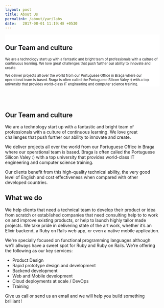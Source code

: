 ```yaml
---
layout: post
title: About Us
permalink: /about/yarilabs
date:   2017-08-01 11:19:48 +0530
---
```


<style>
    @media only screen and (min-width:1200px) and (max-width:1999px){
    .under_content{
        /*margin-left: -150px;*/
        margin-left: 50px;
        margin-top: 30px;
        margin-bottom: -50px;}
    .content img{width: 50%!important;margin-top: -50px;margin-left: 50px; margin-bottom: -50px;}
    }
    @media only screen and (min-width:900px) and (max-width:1199px){
    .under_content{
        margin-left: 50px;
        margin-top: 30px; 
        margin-bottom: -50px;}
    .content img{width: 80%!important; margin-bottom: -50px;}
    }
    @media only screen and (min-width:768px) and (max-width:899px){
    .content {
        margin-left: 50px;
        margin-top: 50px;
        margin-bottom: -40px;}
    .content img{margin-top: -40px;width: 90%!important; margin-bottom: -40px;}
    }
    @media only screen and (max-width:767px){
    .content {
        margin-bottom: -60px;
        /*margin-top: -40px;*/
        margin-top: 15px;
         }
    .content img{
        opacity: 0;
        margin-top: -600px;
        margin-bottom: -600px;
        }
    }
</style>

<div class="ui equal width relaxed stackable grid" style="background-color:#ffffff;">
    <div class="equal width row">
        <!--<div class="column">
            <div class="ui header inverted">
                <div class="content">
                <div class="ui hidden divider"></div>
                <div class="ui hidden divider"></div>
                <div class="sub header inverted">
                    <img src="../../assets/uploads/YariMascot-new-transparent.png" alt="for mascot" >
                </div>
                </div>
            </div>
        </div>-->
        <div class="column" style="margin-left: -50px;">
            <div class="ui header inverted">
                <div class="content">
                    <div class="under_content">
                        <h2 style="color:#1b1c1d;">Our Team and culture</h2> 
                        <p style="color:#1b1c1d!important; font-size:80%!important; font-weight: normal!important;"> We are a technology start up with a fantastic and bright team of professionals with a culture of continuous learning. We love great challenges that push further our ability to innovate and create. </p>
                        <p style="color:#1b1c1d!important; font-size:80%; font-weight: normal!important;"> We deliver projects all over the world from our Portuguese Office in Braga where our operational team is based. Braga is often called the Portuguese Silicon Valey :) with a top university that provides world-class IT engineering and computer science training. </p>
                        <p style="color:#1b1c1d!important; font-size:80%; font-weight: normal!important;"> Our clients benefit from this high-quality technical ability, the very good level of English and cost effectiveness when compared with other developed countries. </p>
                    </div>
                </div>
            </div>
        </div>
    </div>      
</div><br><br><br>

## Our Team and culture
We are a technology start up with a fantastic and bright team of professionals with a culture of continuous learning. We love great challenges that push further our ability to innovate and create.

We deliver projects all over the world from our Portuguese Office in Braga where our operational team is based. Braga is often called the Portuguese Silicon Valey :) with a top university that provides world-class IT engineering and computer science training.

Our clients benefit from this high-quality technical ability, the very good
level of English and cost effectiveness when compared with other developed
countries.


## What we do

We help clients that need a technical team to develop their product or idea from scratch or established companies that need consulting help to to work on and improve existing products, or help to launch highly tailor made projects. We take pride in delivering state of the art work, whether it’s an Elixir backend, a Ruby on Rails web app, or even a native mobile application.

We're specially focused on functional programming languages although we'll allways have a sweet spot for Ruby and Ruby on Rails. We're offering the following as our key services:

* Product Design
* Rapid prototype design and development
* Backend development
* Web and Mobile development
* Cloud deployments at scale / DevOps
* Training


Give us call or send us an email and we will help you build something brilliant !
